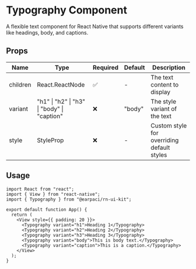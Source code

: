 # Typography Component

A flexible text component for React Native that supports different variants like headings, body, and captions.

## Props

| Name     | Type                                        | Required | Default | Description                                |
| -------- | ------------------------------------------- | -------- | ------- | ------------------------------------------ |
| children | React.ReactNode                             | ✅       | -       | The text content to display                |
| variant  | "h1" \| "h2" \| "h3" \| "body" \| "caption" | ❌       | "body"  | The style variant of the text              |
| style    | StyleProp<TextStyle>                        | ❌       | -       | Custom style for overriding default styles |

## Usage

```tsx
import React from "react";
import { View } from "react-native";
import { Typography } from "@earpaci/rn-ui-kit";

export default function App() {
  return (
    <View style={{ padding: 20 }}>
      <Typography variant="h1">Heading 1</Typography>
      <Typography variant="h2">Heading 2</Typography>
      <Typography variant="h3">Heading 3</Typography>
      <Typography variant="body">This is body text.</Typography>
      <Typography variant="caption">This is a caption.</Typography>
    </View>
  );
}
```
